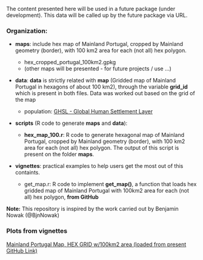 The content presented here will be used in a future package (under development).
This data will be called up by the future package via URL.  

### Organization: ###

- __maps__: include hex map of Mainland Portugal, cropped by Mainland geometry (border), with 100 km2 area for each (not all) hex polygon.
  - hex_cropped_portugal_100km2.gpkg
  - (other maps will be presented - for future projects / use ...)

- __data__: __data__ is strictly related with __map__ (Gridded map of Mainland Portugal in hexagons of about 100 km2), through the variable __grid_id__ which is present in both files. Data was worked out based on the grid of the map
  - population: [GHSL - Global Human Settlement Layer](https://human-settlement.emergency.copernicus.eu/download.php?ds=pop)

- __scripts__ (R code to generate __maps__ and __data__):
  - __hex_map_100.r__: R code to generate hexagonal map of Mainland Portugal, cropped by Mainland geometry (border), with 100 km2 area for each (not all) hex polygon. The output of this script is present on the folder __maps__.  

- __vignettes__: practical examples to help users get the most out of this containts. 
  - get_map.r: R code to implement __get_map()__, a function that loads hex gridded map of Mainland Portugal with 100km2 area for each (not all) hex polygon, __from GitHub__


__Note:__ This repository is inspired by the work carried out by Benjamin Nowak (@BjnNowak)  

### Plots from vignettes ###

[Mainland Portugal Map, HEX GRID w/100km2 area (loaded from present GitHub Link)](https://github.com/lbarqueira/pt1_db/blob/main/plots/hex_map_100km2.png)

